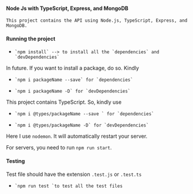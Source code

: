 #### Node Js with TypeScript, Express, and MongoDB

    This project contains the API using Node.js, TypeScript, Express, and MongoDB.

#### Running the project

*     `npm install` --> to install all the `dependencies` and `devDependencies`

In future.    If you want to install a package, do so. Kindly

*     `npm i packageName --save` for `dependencies`
*     `npm i packageName -D` for `devDependencies`

This project contains TypeScript. So, kindly use

*     `npm i @types/packageName --save ` for `dependencies`
*     `npm i @types/packageName -D` for `devDependencies`

Here I use `nodemon`. It will automatically restart your server.

For servers, you need to run `npm run start`.

#### Testing

Test file should have the extension `.test.js` or `.test.ts`

*     `npm run test `to test all the test files

